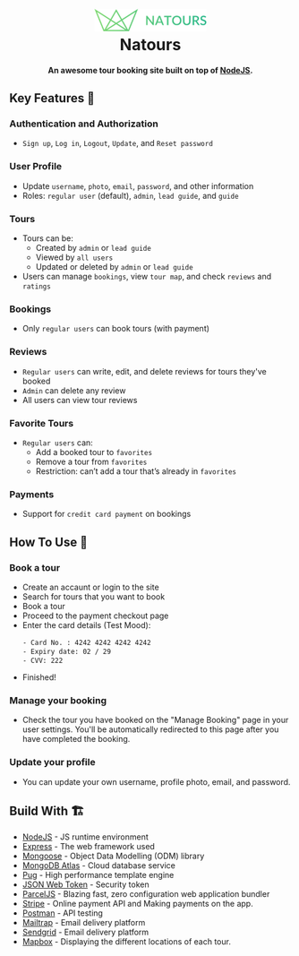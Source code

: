 <h1 align="center">
  <br>
  <a href=""><img src="https://github.com/JulkaUlka/natours/blob/main/public/img/logo-green.png" alt="Natours" width="200"></a>
  <br>
  Natours
  <br>
</h1>

<h4 align="center">An awesome tour booking site built on top of <a href="https://nodejs.org/en/" target="_blank">NodeJS</a>.</h4>

## Key Features 📝

### Authentication and Authorization

- `Sign up`, `Log in`, `Logout`, `Update`, and `Reset password`

### User Profile

- Update `username`, `photo`, `email`, `password`, and other information
- Roles: `regular user` (default), `admin`, `lead guide`, and `guide`

### Tours

- Tours can be:
  - Created by `admin` or `lead guide`
  - Viewed by `all users`
  - Updated or deleted by `admin` or `lead guide`
- Users can manage `bookings`, view `tour map`, and check `reviews` and `ratings`

### Bookings

- Only `regular users` can book tours (with payment)

### Reviews

- `Regular users` can write, edit, and delete reviews for tours they've booked
- `Admin` can delete any review
- All users can view tour reviews

### Favorite Tours

- `Regular users` can:
  - Add a booked tour to `favorites`
  - Remove a tour from `favorites`
  - Restriction: can’t add a tour that’s already in `favorites`

### Payments

- Support for `credit card payment` on bookings

## How To Use 🤔

### Book a tour

- Create an accaunt or login to the site
- Search for tours that you want to book
- Book a tour
- Proceed to the payment checkout page
- Enter the card details (Test Mood):
  ```
  - Card No. : 4242 4242 4242 4242
  - Expiry date: 02 / 29
  - CVV: 222
  ```
- Finished!

### Manage your booking

- Check the tour you have booked on the "Manage Booking" page in your user settings. You'll be automatically redirected to this
  page after you have completed the booking.

### Update your profile

- You can update your own username, profile photo, email, and password.

## Build With 🏗️

- [NodeJS](https://nodejs.org/en/) - JS runtime environment
- [Express](http://expressjs.com/) - The web framework used
- [Mongoose](https://mongoosejs.com/) - Object Data Modelling (ODM) library
- [MongoDB Atlas](https://www.mongodb.com/cloud/atlas) - Cloud database service
- [Pug](https://pugjs.org/api/getting-started.html) - High performance template engine
- [JSON Web Token](https://jwt.io/) - Security token
- [ParcelJS](https://parceljs.org/) - Blazing fast, zero configuration web application bundler
- [Stripe](https://stripe.com/) - Online payment API and Making payments on the app.
- [Postman](https://www.getpostman.com/) - API testing
- [Mailtrap](https://mailtrap.io/) - Email delivery platform
- [Sendgrid](https://sendgrid.com/) - Email delivery platform
- [Mapbox](https://www.mapbox.com/) - Displaying the different locations of each tour.
